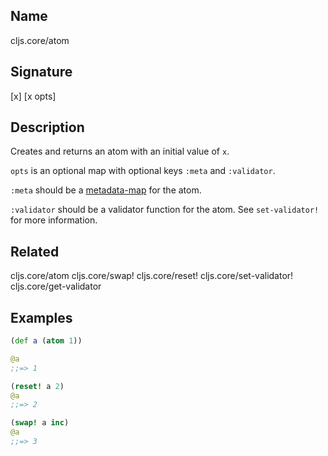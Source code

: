 ## Name
cljs.core/atom

## Signature
[x]
[x opts]

## Description

Creates and returns an atom with an initial value of `x`.

`opts` is an optional map with optional keys `:meta` and `:validator`.

`:meta` should be a [metadata-map](http://clojure.org/metadata) for the atom.

`:validator` should be a validator function for the atom. See `set-validator!`
for more information.

## Related
cljs.core/atom
cljs.core/swap!
cljs.core/reset!
cljs.core/set-validator!
cljs.core/get-validator

## Examples

```clj
(def a (atom 1))

@a
;;=> 1

(reset! a 2)
@a
;;=> 2

(swap! a inc)
@a
;;=> 3
```
